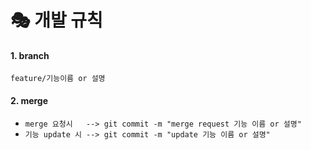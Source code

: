 # 🎭 개발 규칙

#### 1. branch

```feature/기능이름 or 설명```

#### 2. merge

- ```merge 요청시   --> git commit -m "merge request 기능 이름 or 설명"```
- ```기능 update 시 --> git commit -m "update 기능 이름 or 설명"```

